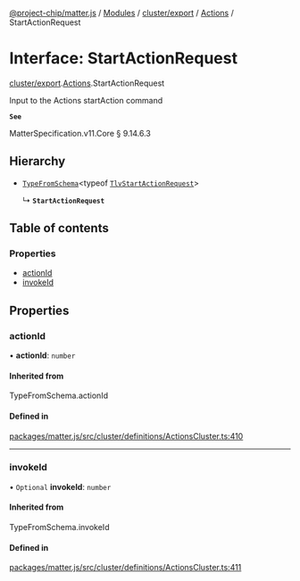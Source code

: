 [@project-chip/matter.js](../README.md) / [Modules](../modules.md) / [cluster/export](../modules/cluster_export.md) / [Actions](../modules/cluster_export.Actions.md) / StartActionRequest

# Interface: StartActionRequest

[cluster/export](../modules/cluster_export.md).[Actions](../modules/cluster_export.Actions.md).StartActionRequest

Input to the Actions startAction command

**`See`**

MatterSpecification.v11.Core § 9.14.6.3

## Hierarchy

- [`TypeFromSchema`](../modules/tlv_export.md#typefromschema)\<typeof [`TlvStartActionRequest`](../modules/cluster_export.Actions.md#tlvstartactionrequest)\>

  ↳ **`StartActionRequest`**

## Table of contents

### Properties

- [actionId](cluster_export.Actions.StartActionRequest.md#actionid)
- [invokeId](cluster_export.Actions.StartActionRequest.md#invokeid)

## Properties

### actionId

• **actionId**: `number`

#### Inherited from

TypeFromSchema.actionId

#### Defined in

[packages/matter.js/src/cluster/definitions/ActionsCluster.ts:410](https://github.com/project-chip/matter.js/blob/5f71eedebdb9fa54338bde320c311bb359b7455d/packages/matter.js/src/cluster/definitions/ActionsCluster.ts#L410)

___

### invokeId

• `Optional` **invokeId**: `number`

#### Inherited from

TypeFromSchema.invokeId

#### Defined in

[packages/matter.js/src/cluster/definitions/ActionsCluster.ts:411](https://github.com/project-chip/matter.js/blob/5f71eedebdb9fa54338bde320c311bb359b7455d/packages/matter.js/src/cluster/definitions/ActionsCluster.ts#L411)
